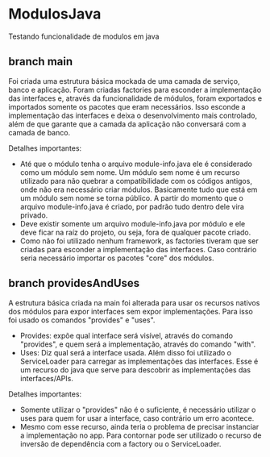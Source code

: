 # ModulosJava
Testando funcionalidade de modulos em java

## branch main

Foi criada uma estrutura básica mockada de uma camada de serviço, banco e aplicação. Foram criadas factories para esconder a implementação das interfaces e, através da funcionalidade de módulos, foram exportados e importados somente os pacotes que eram necessários. Isso esconde a implementação das interfaces e deixa o desenvolvimento mais controlado, além de que garante que a camada da aplicação não conversará com a camada de banco.

Detalhes importantes:
- Até que o módulo tenha o arquivo module-info.java ele é considerado como um módulo sem nome. Um módulo sem nome é um recurso utilizado para não quebrar a compatibilidade com os códigos antigos, onde não era necessário criar módulos. Basicamente tudo que está em um módulo sem nome se torna público. A partir do momento que o arquivo module-info.java é criado, por padrão tudo dentro dele vira privado.
- Deve existir somente um arquivo module-info.java por módulo e ele deve ficar na raíz do projeto, ou seja, fora de qualquer pacote criado.
- Como não foi utilizado nenhum framework, as factories tiveram que ser criadas para esconder a implementação das interfaces. Caso contrário seria necessário importar os pacotes "core" dos módulos.

## branch providesAndUses

A estrutura básica criada na main foi alterada para usar os recursos nativos dos módulos para expor interfaces sem expor implementações. Para isso foi usado os comandos "provides" e "uses".
 - Provides: expõe qual interface será visível, através do comando "provides", e quem será a implementação, através do comando "with".
 - Uses: Diz qual será a interface usada.
Além disso foi utilizado o ServiceLoader para carregar as implementações das interfaces. Esse é um recurso do java que serve para descobrir as implementações das interfaces/APIs.

Detalhes importantes:
- Somente utilizar o "provides" não é o suficiente, é necessário utilizar o uses para quem for usar a interface, caso contrário um erro acontece.
- Mesmo com esse recurso, ainda teria o problema de precisar instanciar a implementação no app. Para contornar pode ser utilizado o recurso de inversão de dependência com a factory ou o ServiceLoader.
